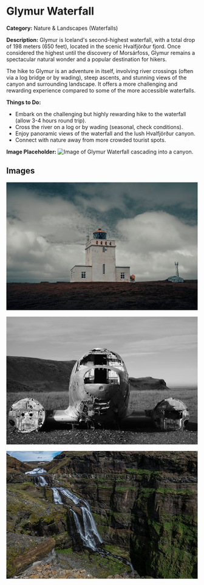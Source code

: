 # Glymur Waterfall

**Category:** Nature & Landscapes (Waterfalls)

**Description:**
Glymur is Iceland's second-highest waterfall, with a total drop of 198 meters (650 feet), located in the scenic Hvalfjörður fjord. Once considered the highest until the discovery of Morsárfoss, Glymur remains a spectacular natural wonder and a popular destination for hikers.

The hike to Glymur is an adventure in itself, involving river crossings (often via a log bridge or by wading), steep ascents, and stunning views of the canyon and surrounding landscape. It offers a more challenging and rewarding experience compared to some of the more accessible waterfalls.

**Things to Do:**
*   Embark on the challenging but highly rewarding hike to the waterfall (allow 3-4 hours round trip).
*   Cross the river on a log or by wading (seasonal, check conditions).
*   Enjoy panoramic views of the waterfall and the lush Hvalfjörður canyon.
*   Connect with nature away from more crowded tourist spots.

**Image Placeholder:**
![Image of Glymur Waterfall cascading into a canyon.](placeholder_glymur.jpg)

## Images

![Glymur Waterfall - Image 1](../attraction_images/glymur_waterfall/glymur_waterfall_pexels_8db9b68a.jpg)

![Glymur Waterfall - Image 2](../attraction_images/glymur_waterfall/glymur_waterfall_pexels_c91dcd4c.jpg)

![Glymur Waterfall - Image 3](../attraction_images/glymur_waterfall/glymur_waterfall_pexels_d5079d70.jpg)